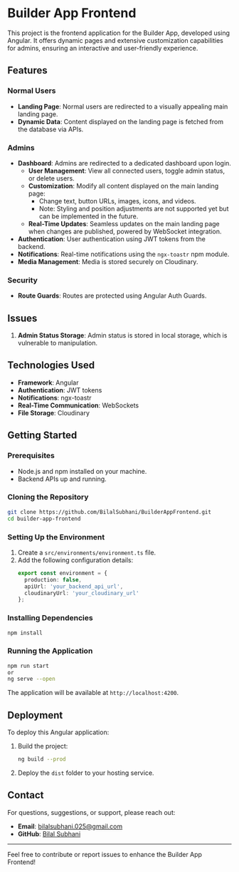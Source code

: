 # Builder App Frontend

This project is the frontend application for the Builder App, developed using Angular. It offers dynamic pages and extensive customization capabilities for admins, ensuring an interactive and user-friendly experience.

## Features

### Normal Users
- **Landing Page**: Normal users are redirected to a visually appealing main landing page.
- **Dynamic Data**: Content displayed on the landing page is fetched from the database via APIs.

### Admins
- **Dashboard**: Admins are redirected to a dedicated dashboard upon login.
  - **User Management**: View all connected users, toggle admin status, or delete users.
  - **Customization**: Modify all content displayed on the main landing page:
    - Change text, button URLs, images, icons, and videos.
    - Note: Styling and position adjustments are not supported yet but can be implemented in the future.
  - **Real-Time Updates**: Seamless updates on the main landing page when changes are published, powered by WebSocket integration.
- **Authentication**: User authentication using JWT tokens from the backend.
- **Notifications**: Real-time notifications using the `ngx-toastr` npm module.
- **Media Management**: Media is stored securely on Cloudinary.

### Security
- **Route Guards**: Routes are protected using Angular Auth Guards.

## Issues
1. **Admin Status Storage**: Admin status is stored in local storage, which is vulnerable to manipulation.

## Technologies Used
- **Framework**: Angular
- **Authentication**: JWT tokens
- **Notifications**: ngx-toastr
- **Real-Time Communication**: WebSockets
- **File Storage**: Cloudinary

## Getting Started

### Prerequisites
- Node.js and npm installed on your machine.
- Backend APIs up and running.

### Cloning the Repository
```bash
git clone https://github.com/BilalSubhani/BuilderAppFrontend.git
cd builder-app-frontend
```

### Setting Up the Environment
1. Create a `src/environments/environment.ts` file.
2. Add the following configuration details:
    ```typescript
    export const environment = {
      production: false,
      apiUrl: 'your_backend_api_url',
      cloudinaryUrl: 'your_cloudinary_url'
    };
    ```

### Installing Dependencies
```bash
npm install
```

### Running the Application
```bash
npm run start 
or
ng serve --open
```
The application will be available at `http://localhost:4200`.

## Deployment
To deploy this Angular application:
1. Build the project:
    ```bash
    ng build --prod
    ```
2. Deploy the `dist` folder to your hosting service.

## Contact
For questions, suggestions, or support, please reach out:
- **Email**: bilalsubhani.025@gmail.com
- **GitHub**: [Bilal Subhani](https://github.com/BilalSubhani)

---

Feel free to contribute or report issues to enhance the Builder App Frontend!
